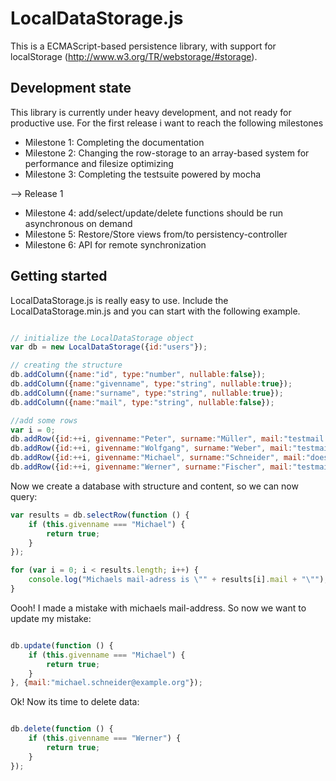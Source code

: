 LocalDataStorage.js
================

This is a ECMAScript-based persistence library, with support for localStorage (http://www.w3.org/TR/webstorage/#storage).

## Development state

This library is currently under heavy development, and not ready for productive use. For the first release i want to reach the following milestones

* Milestone 1: Completing the documentation
* Milestone 2: Changing the row-storage to an array-based system for performance and filesize optimizing
* Milestone 3: Completing the testsuite powered by mocha

--> Release 1

* Milestone 4: add/select/update/delete functions should be run asynchronous on demand 
* Milestone 5: Restore/Store views from/to persistency-controller
* Milestone 6: API for remote synchronization

## Getting started

LocalDataStorage.js is really easy to use. Include the LocalDataStorage.min.js and you can start with the following example.

```javascript

// initialize the LocalDataStorage object
var db = new LocalDataStorage({id:"users"});

// creating the structure
db.addColumn({name:"id", type:"number", nullable:false});
db.addColumn({name:"givenname", type:"string", nullable:true});
db.addColumn({name:"surname", type:"string", nullable:true});
db.addColumn({name:"mail", type:"string", nullable:false});

//add some rows
var i = 0;
db.addRow({id:++i, givenname:"Peter", surname:"Müller", mail:"testmail." + i + "@example.org"});
db.addRow({id:++i, givenname:"Wolfgang", surname:"Weber", mail:"testmail." + i + "@example.org"});
db.addRow({id:++i, givenname:"Michael", surname:"Schneider", mail:"doesnotexists." + i + "@example.org"});
db.addRow({id:++i, givenname:"Werner", surname:"Fischer", mail:"testmail." + i + "@example.org"});
```

Now we create a database with structure and content, so we can now query:

```javascript
var results = db.selectRow(function () { 
	if (this.givenname === "Michael") {
		return true;
	}
});

for (var i = 0; i < results.length; i++) {
	console.log("Michaels mail-adress is \"" + results[i].mail + "\"");
}
```

Oooh! I made a mistake with michaels mail-address. So now we want to update my mistake:

```javascript

db.update(function () { 
	if (this.givenname === "Michael") {
		return true;
	}
}, {mail:"michael.schneider@example.org"});

```

Ok! Now its time to delete data:

```javascript

db.delete(function () { 
	if (this.givenname === "Werner") {
		return true;
	}
});
```

